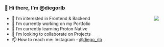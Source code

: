 ### 👋 Hi there, I’m @diegorlb

<img align="right" src="https://github-readme-stats.vercel.app/api/top-langs/?username=diegorlb&theme=react&layout=compact&langs_count=4">

- 👀 I’m interested in Frontend & Backend
- 🔭 I’m currently working on my Portfolio
- 🌱 I’m currently learning Proton Native
- 💞️ I’m looking to collaborate on Projects
- 📫 How to reach me: Instagram - [@diego_rlb](https://www.instagram.com/diego_rlb/)
